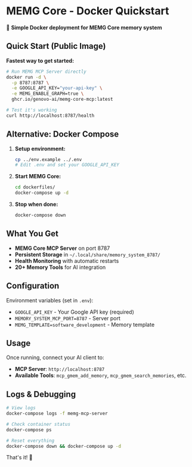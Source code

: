 # MEMG Core - Docker Quickstart

🚀 **Simple Docker deployment for MEMG Core memory system**

## Quick Start (Public Image)

**Fastest way to get started:**
```bash
# Run MEMG MCP Server directly
docker run -d \
  -p 8787:8787 \
  -e GOOGLE_API_KEY="your-api-key" \
  -e MEMG_ENABLE_GRAPH=true \
  ghcr.io/genovo-ai/memg-core-mcp:latest

# Test it's working
curl http://localhost:8787/health
```

## Alternative: Docker Compose

1. **Setup environment:**
   ```bash
   cp ../env.example ../.env
   # Edit .env and set your GOOGLE_API_KEY
   ```

2. **Start MEMG Core:**
   ```bash
   cd dockerfiles/
   docker-compose up -d
   ```

3. **Stop when done:**
   ```bash
   docker-compose down
   ```

## What You Get

- **MEMG Core MCP Server** on port 8787
- **Persistent Storage** in `~/.local/share/memory_system_8787/`
- **Health Monitoring** with automatic restarts
- **20+ Memory Tools** for AI integration

## Configuration

Environment variables (set in `.env`):
- `GOOGLE_API_KEY` - Your Google API key (required)
- `MEMORY_SYSTEM_MCP_PORT=8787` - Server port
- `MEMG_TEMPLATE=software_development` - Memory template

## Usage

Once running, connect your AI client to:
- **MCP Server**: `http://localhost:8787`
- **Available Tools**: `mcp_gmem_add_memory`, `mcp_gmem_search_memories`, etc.

## Logs & Debugging

```bash
# View logs
docker-compose logs -f memg-mcp-server

# Check container status
docker-compose ps

# Reset everything
docker-compose down && docker-compose up -d
```

That's it! 🎉

